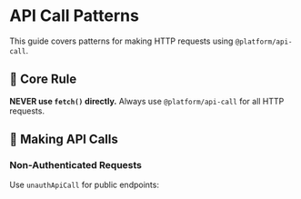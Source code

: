 # API Call Patterns

This guide covers patterns for making HTTP requests using `@platform/api-call`.

## 🚫 Core Rule

**NEVER use `fetch()` directly.** Always use `@platform/api-call` for all HTTP requests.

## 📡 Making API Calls

### Non-Authenticated Requests

Use `unauthApiCall` for public endpoints:
